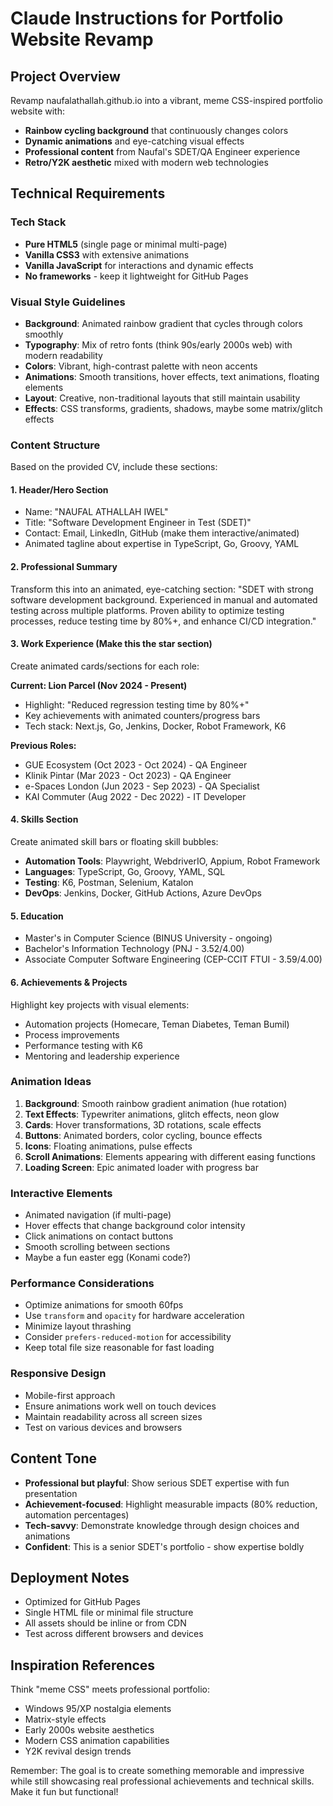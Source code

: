 # Claude Instructions for Portfolio Website Revamp

## Project Overview

Revamp naufalathallah.github.io into a vibrant, meme CSS-inspired portfolio website with:

- **Rainbow cycling background** that continuously changes colors
- **Dynamic animations** and eye-catching visual effects
- **Professional content** from Naufal's SDET/QA Engineer experience
- **Retro/Y2K aesthetic** mixed with modern web technologies

## Technical Requirements

### Tech Stack

- **Pure HTML5** (single page or minimal multi-page)
- **Vanilla CSS3** with extensive animations
- **Vanilla JavaScript** for interactions and dynamic effects
- **No frameworks** - keep it lightweight for GitHub Pages

### Visual Style Guidelines

- **Background**: Animated rainbow gradient that cycles through colors smoothly
- **Typography**: Mix of retro fonts (think 90s/early 2000s web) with modern readability
- **Colors**: Vibrant, high-contrast palette with neon accents
- **Animations**: Smooth transitions, hover effects, text animations, floating elements
- **Layout**: Creative, non-traditional layouts that still maintain usability
- **Effects**: CSS transforms, gradients, shadows, maybe some matrix/glitch effects

### Content Structure

Based on the provided CV, include these sections:

#### 1. Header/Hero Section

- Name: "NAUFAL ATHALLAH IWEL"
- Title: "Software Development Engineer in Test (SDET)"
- Contact: Email, LinkedIn, GitHub (make them interactive/animated)
- Animated tagline about expertise in TypeScript, Go, Groovy, YAML

#### 2. Professional Summary

Transform this into an animated, eye-catching section:
"SDET with strong software development background. Experienced in manual and automated testing across multiple platforms. Proven ability to optimize testing processes, reduce testing time by 80%+, and enhance CI/CD integration."

#### 3. Work Experience (Make this the star section)

Create animated cards/sections for each role:

**Current: Lion Parcel (Nov 2024 - Present)**

- Highlight: "Reduced regression testing time by 80%+"
- Key achievements with animated counters/progress bars
- Tech stack: Next.js, Go, Jenkins, Docker, Robot Framework, K6

**Previous Roles:**

- GUE Ecosystem (Oct 2023 - Oct 2024) - QA Engineer
- Klinik Pintar (Mar 2023 - Oct 2023) - QA Engineer
- e-Spaces London (Jun 2023 - Sep 2023) - QA Specialist
- KAI Commuter (Aug 2022 - Dec 2022) - IT Developer

#### 4. Skills Section

Create animated skill bars or floating skill bubbles:

- **Automation Tools**: Playwright, WebdriverIO, Appium, Robot Framework
- **Languages**: TypeScript, Go, Groovy, YAML, SQL
- **Testing**: K6, Postman, Selenium, Katalon
- **DevOps**: Jenkins, Docker, GitHub Actions, Azure DevOps

#### 5. Education

- Master's in Computer Science (BINUS University - ongoing)
- Bachelor's Information Technology (PNJ - 3.52/4.00)
- Associate Computer Software Engineering (CEP-CCIT FTUI - 3.59/4.00)

#### 6. Achievements & Projects

Highlight key projects with visual elements:

- Automation projects (Homecare, Teman Diabetes, Teman Bumil)
- Process improvements
- Performance testing with K6
- Mentoring and leadership experience

### Animation Ideas

1. **Background**: Smooth rainbow gradient animation (hue rotation)
2. **Text Effects**: Typewriter animations, glitch effects, neon glow
3. **Cards**: Hover transformations, 3D rotations, scale effects
4. **Buttons**: Animated borders, color cycling, bounce effects
5. **Icons**: Floating animations, pulse effects
6. **Scroll Animations**: Elements appearing with different easing functions
7. **Loading Screen**: Epic animated loader with progress bar

### Interactive Elements

- Animated navigation (if multi-page)
- Hover effects that change background color intensity
- Click animations on contact buttons
- Smooth scrolling between sections
- Maybe a fun easter egg (Konami code?)

### Performance Considerations

- Optimize animations for smooth 60fps
- Use `transform` and `opacity` for hardware acceleration
- Minimize layout thrashing
- Consider `prefers-reduced-motion` for accessibility
- Keep total file size reasonable for fast loading

### Responsive Design

- Mobile-first approach
- Ensure animations work well on touch devices
- Maintain readability across all screen sizes
- Test on various devices and browsers

## Content Tone

- **Professional but playful**: Show serious SDET expertise with fun presentation
- **Achievement-focused**: Highlight measurable impacts (80% reduction, automation percentages)
- **Tech-savvy**: Demonstrate knowledge through design choices and animations
- **Confident**: This is a senior SDET's portfolio - show expertise boldly

## Deployment Notes

- Optimized for GitHub Pages
- Single HTML file or minimal file structure
- All assets should be inline or from CDN
- Test across different browsers and devices

## Inspiration References

Think "meme CSS" meets professional portfolio:

- Windows 95/XP nostalgia elements
- Matrix-style effects
- Early 2000s website aesthetics
- Modern CSS animation capabilities
- Y2K revival design trends

Remember: The goal is to create something memorable and impressive while still showcasing real professional achievements and technical skills. Make it fun but functional!
